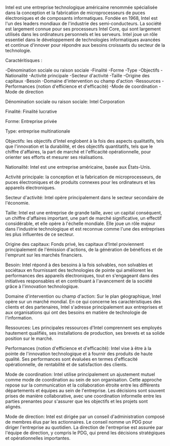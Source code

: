 Intel est une entreprise technologique américaine renommée spécialisée dans la conception et la fabrication de microprocesseurs de puces électroniques et de composants informatiques. Fondée en 1968, Intel est l'un des leaders mondiaux de l'industrie des semi-conducteurs. 
La société est largement connue pour ses processeurs Intel Core, qui sont largement utilisés dans les ordinateurs personnels et les serveurs.
Intel joue un rôle essentiel dans le développement de technologies informatiques avancées et continue d'innover pour répondre aux besoins croissants du secteur de la technologie.

Caractéritisques :

-Dénomination sociale ou raison sociale
-Finalité
-Forme
-Type
-Objectifs
-Nationalité
-Activité principale 
-Secteur d'activité
-Taille
-Origine des capitaux
-Besoin
-Domaine d'intervention ou champ d'action
-Ressources
-Performances (notion d'efficience et d'efficacité)
-Mode de coordination
-Mode de direction




Dénomination sociale ou raison sociale: Intel Corporation

Finalité: Finalité lucrative 

Forme: Entreprise privée

Type: entreprise multinationale 

Objectifs: les objectifs d'Intel englobent à la fois des aspects qualitatifs, tels que l'innovation et la durabilité, et des objectifs quantitatifs, tels que le chiffre d'affaires, la part de marché et l'efficacité opérationnelle, pour orienter ses efforts et mesurer ses réalisations.

Nationalité: Intel est une entreprise américaine, basée aux États-Unis.

Activité principale: la conception et la fabrication de microprocesseurs, de puces électroniques et de produits connexes pour les ordinateurs et les appareils électroniques.

Secteur d'activité: Intel opère principalement dans le secteur secondaire de l'économie.

Taille: Intel est une entreprise de grande taille, avec un capital conséquent, un chiffre d'affaires important, une part de marché significative, un effectif considérable, et elle opère à l'échelle mondiale. Elle joue un rôle majeur dans l'industrie technologique et est reconnue comme l'une des entreprises les plus influentes de ce secteur.

Origine des capitaux: Fonds privé, les capitaux d'Intel proviennent principalement de l'émission d'actions, de la génération de bénéfices et de l'emprunt sur les marchés financiers.

Besoin: Intel répond à des besoins à la fois solvables, non solvables et sociétaux en fournissant des technologies de pointe qui améliorent les performances des appareils électroniques, tout en s'engageant dans des initiatives responsables et en contribuant à l'avancement de la société grâce à l'innovation technologique.  

Domaine d'intervention ou champ d'action: Sur le plan géographique, Intel opère sur un marché mondial. En ce qui concerne les caractéristiques des clients et des partenaires, Intel s'adresse principalement aux entreprises et aux organisations qui ont des besoins en matière de technologie de l'information. 

Ressources: Les principales ressources d'Intel comprennent ses employés hautement qualifiés, ses installations de production, ses brevets et sa solide position sur le marché.

Performances (notion d'efficience et d'efficacité): Intel vise à être à la pointe de l'innovation technologique et à fournir des produits de haute qualité. Ses performances sont évaluées en termes d'efficacité opérationnelle, de rentabilité et de satisfaction des clients.

Mode de coordination: Intel utilise principalement un ajustement mutuel comme mode de coordination au sein de son organisation. Cette approche repose sur la communication et la collaboration étroite entre les différents départements et équipes au sein de l'entreprise. Les décisions sont souvent prises de manière collaborative, avec une coordination informelle entre les parties prenantes pour s'assurer que les objectifs et les projets sont alignés.

Mode de direction: Intel est dirigée par un conseil d'administration composé de membres élus par les actionnaires. Le conseil nomme un PDG pour diriger l'entreprise au quotidien. La direction de l'entreprise est assurée par l'équipe de direction, y compris le PDG, qui prend les décisions stratégiques et opérationnelles importantes.


